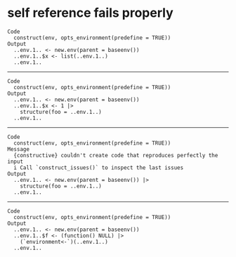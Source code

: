 # self reference fails properly

    Code
      construct(env, opts_environment(predefine = TRUE))
    Output
      ..env.1.. <- new.env(parent = baseenv())
      ..env.1..$x <- list(..env.1..)
      ..env.1..

---

    Code
      construct(env, opts_environment(predefine = TRUE))
    Output
      ..env.1.. <- new.env(parent = baseenv())
      ..env.1..$x <- 1 |>
        structure(foo = ..env.1..)
      ..env.1..

---

    Code
      construct(env, opts_environment(predefine = TRUE))
    Message
      {constructive} couldn't create code that reproduces perfectly the input
      i Call `construct_issues()` to inspect the last issues
    Output
      ..env.1.. <- new.env(parent = baseenv()) |>
        structure(foo = ..env.1..)
      ..env.1..

---

    Code
      construct(env, opts_environment(predefine = TRUE))
    Output
      ..env.1.. <- new.env(parent = baseenv())
      ..env.1..$f <- (function() NULL) |>
        (`environment<-`)(..env.1..)
      ..env.1..

